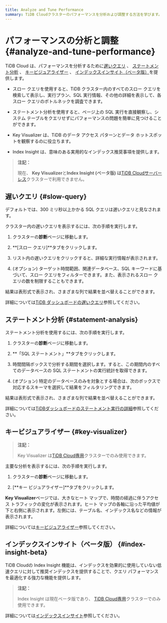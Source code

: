 ```yaml
---
title: Analyze and Tune Performance
summary: TiDB Cloudクラスターのパフォーマンスを分析および調整する方法を学びます。
---
```


# パフォーマンスの分析と調整 {#analyze-and-tune-performance}

TiDB Cloud は、パフォーマンスを分析するために[遅いクエリ](#slow-query) 、 [ステートメント分析](#statement-analysis) 、 [キービジュアライザー](#key-visualizer) 、 [インデックスインサイト（ベータ版）](#index-insight-beta)を提供します。

-   スロー クエリを使用すると、TiDB クラスター内のすべてのスロー クエリを検索して表示し、実行プラン、SQL 実行情報、その他の詳細を表示して、各スロー クエリのボトルネックを調査できます。

-   ステートメント分析を使用すると、ページ上の SQL 実行を直接観察し、システム テーブルをクエリせずにパフォーマンスの問題を簡単に見つけることができます。

-   Key Visualizer は、TiDB のデータ アクセス パターンとデータ ホットスポットを観察するのに役立ちます。

-   Index Insight は、意味のある実用的なインデックス推奨事項を提供します。

> **注記：**
>
> 現在、 **Key Visualizer**と**Index Insight (ベータ版) は**[TiDB Cloudサーバーレス](/tidb-cloud/select-cluster-tier.md#tidb-cloud-serverless)クラスターで利用できません。

## 遅いクエリ {#slow-query}

デフォルトでは、300 ミリ秒以上かかる SQL クエリは遅いクエリと見なされます。

クラスター内の遅いクエリを表示するには、次の手順を実行します。

1.  クラスターの**診断**ページに移動します。

2.  **[スロー クエリ]**タブをクリックします。

3.  リスト内の遅いクエリをクリックすると、詳細な実行情報が表示されます。

4.  (オプション) ターゲット時間範囲、関連データベース、SQL キーワードに基づいて、スロー クエリをフィルターできます。また、表示されるスロー クエリの数を制限することもできます。

結果は表形式で表示され、さまざまな列で結果を並べ替えることができます。

詳細については[TiDB ダッシュボードの遅いクエリ](https://docs.pingcap.com/tidb/stable/dashboard-slow-query)参照してください。

## ステートメント分析 {#statement-analysis}

ステートメント分析を使用するには、次の手順を実行します。

1.  クラスターの**診断**ページに移動します。

2.  **「SQL ステートメント」**タブをクリックします。

3.  時間間隔ボックスで分析する期間を選択します。すると、この期間内のすべてのデータベースの SQL ステートメントの実行統計を取得できます。

4.  (オプション) 特定のデータベースのみを対象とする場合は、次のボックスで対応するスキーマを選択して結果をフィルタリングできます。

結果は表形式で表示され、さまざまな列で結果を並べ替えることができます。

詳細については[TiDBダッシュボードのステートメント実行の詳細](https://docs.pingcap.com/tidb/stable/dashboard-statement-details)参照してください。

## キービジュアライザー {#key-visualizer}

> **注記：**
>
> Key Visualizer は[TiDB Cloud専用](/tidb-cloud/select-cluster-tier.md#tidb-cloud-dedicated)クラスターでのみ使用できます。

主要な分析を表示するには、次の手順を実行します。

1.  クラスターの**診断**ページに移動します。

2.  [**キー ビジュアライザー]**タブをクリックします。

**Key Visualizer**ページでは、大きなヒート マップで、時間の経過に伴うアクセス トラフィックの変化が表示されます。ヒート マップの各軸に沿った平均値が下と右側に表示されます。左側には、テーブル名、インデックス名などの情報が表示されます。

詳細については[キービジュアライザー](https://docs.pingcap.com/tidb/stable/dashboard-key-visualizer)参照してください。

## インデックスインサイト（ベータ版） {#index-insight-beta}

TiDB Cloudの Index Insight 機能は、インデックスを効果的に使用していない低速クエリに対して推奨インデックスを提供することで、クエリ パフォーマンスを最適化する強力な機能を提供します。

> **注記：**
>
> Index Insight は現在ベータ版であり、 [TiDB Cloud専用](/tidb-cloud/select-cluster-tier.md#tidb-cloud-dedicated)クラスターでのみ使用できます。

詳細については[インデックスインサイト](/tidb-cloud/index-insight.md)参照してください。
